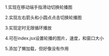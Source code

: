 1.实现在移动端手指滑动切换轮播图

2.实现左右箭头和小圆点点击切换轮播图

3.实现定时无限循环播放

4.可在index.jsx设置轮播的图片，速度，和窗口大小

5.添加了懒加载，但好像没有作用
